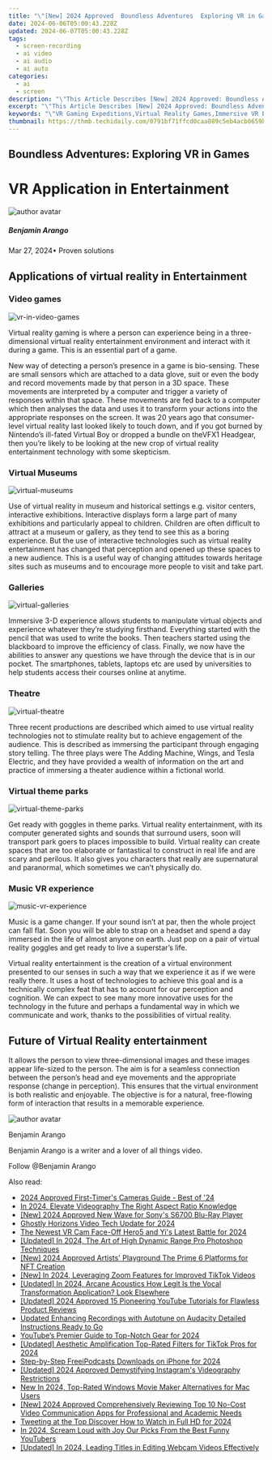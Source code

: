 ```yaml
---
title: "\"[New] 2024 Approved  Boundless Adventures  Exploring VR in Games\""
date: 2024-06-06T05:00:43.228Z
updated: 2024-06-07T05:00:43.228Z
tags: 
  - screen-recording
  - ai video
  - ai audio
  - ai auto
categories: 
  - ai
  - screen
description: "\"This Article Describes [New] 2024 Approved: Boundless Adventures: Exploring VR in Games\""
excerpt: "\"This Article Describes [New] 2024 Approved: Boundless Adventures: Exploring VR in Games\""
keywords: "\"VR Gaming Expeditions,Virtual Reality Games,Immersive VR Experiences,Gameplay Through VR,Adventures in VR Worlds,VR Gaming Frontier,Next-Gen VR Titles\""
thumbnail: https://thmb.techidaily.com/0791bf71ffcd0caa089c5eb4acb0659b94a16305034b7e133b158f74795a132b.jpg
---
```


## Boundless Adventures: Exploring VR in Games

# VR Application in Entertainment

![author avatar](https://images.wondershare.com/filmora/article-images/benjamin-arango-author.jpg)

##### Benjamin Arango

 Mar 27, 2024• Proven solutions

## Applications of virtual reality in Entertainment

###

### Video games

![vr-in-video-games](https://images.wondershare.com/filmora/article-images/vr-in-video-games.jpg)

 Virtual reality gaming is where a person can experience being in a three-dimensional virtual reality entertainment environment and interact with it during a game. This is an essential part of a game.

 New way of detecting a person’s presence in a game is bio-sensing. These are small sensors which are attached to a data glove, suit or even the body and record movements made by that person in a 3D space. These movements are interpreted by a computer and trigger a variety of responses within that space. These movements are fed back to a computer which then analyses the data and uses it to transform your actions into the appropriate responses on the screen. It was 20 years ago that consumer-level virtual reality last looked likely to touch down, and if you got burned by Nintendo’s ill-fated Virtual Boy or dropped a bundle on theVFX1 Headgear, then you’re likely to be looking at the new crop of virtual reality entertainment technology with some skepticism.

### Virtual Museums

![virtual-museums](https://images.wondershare.com/filmora/article-images/virtual-museums.jpg)

 Use of virtual reality in museum and historical settings e.g. visitor centers, interactive exhibitions. Interactive displays form a large part of many exhibitions and particularly appeal to children. Children are often difficult to attract at a museum or gallery, as they tend to see this as a boring experience. But the use of interactive technologies such as virtual reality entertainment has changed that perception and opened up these spaces to a new audience. This is a useful way of changing attitudes towards heritage sites such as museums and to encourage more people to visit and take part.

### Galleries

![virtual-galleries](https://images.wondershare.com/filmora/article-images/virtual-galleries.png)

 Immersive 3-D experience allows students to manipulate virtual objects and experience whatever they’re studying firsthand. Everything started with the pencil that was used to write the books. Then teachers started using the blackboard to improve the efficiency of class. Finally, we now have the abilities to answer any questions we have through the device that is in our pocket. The smartphones, tablets, laptops etc are used by universities to help students access their courses online at anytime.

### Theatre

![virtual-theatre](https://images.wondershare.com/filmora/article-images/virtual-theatre.jpg)

 Three recent productions are described which aimed to use virtual reality technologies not to stimulate reality but to achieve engagement of the audience. This is described as immersing the participant through engaging story telling. The three plays were The Adding Machine, Wings, and Tesla Electric, and they have provided a wealth of information on the art and practice of immersing a theater audience within a fictional world.

### Virtual theme parks

![virtual-theme-parks](https://images.wondershare.com/filmora/article-images/virtual-theme-parks.jpg)

 Get ready with goggles in theme parks. Virtual reality entertainment, with its computer generated sights and sounds that surround users, soon will transport park goers to places impossible to build. Virtual reality can create spaces that are too elaborate or fantastical to construct in real life and are scary and perilous. It also gives you characters that really are supernatural and paranormal, which sometimes we can’t physically do.

### Music VR experience

![music-vr-experience](https://images.wondershare.com/filmora/article-images/music-vr-experience.jpg)

 Music is a game changer. If your sound isn’t at par, then the whole project can fall flat. Soon you will be able to strap on a headset and spend a day immersed in the life of almost anyone on earth. Just pop on a pair of virtual reality goggles and get ready to live a superstar’s life.

 Virtual reality entertainment is the creation of a virtual environment presented to our senses in such a way that we experience it as if we were really there. It uses a host of technologies to achieve this goal and is a technically complex feat that has to account for our perception and cognition. We can expect to see many more innovative uses for the technology in the future and perhaps a fundamental way in which we communicate and work, thanks to the possibilities of virtual reality.

## Future of Virtual Reality entertainment

 It allows the person to view three-dimensional images and these images appear life-sized to the person. The aim is for a seamless connection between the person’s head and eye movements and the appropriate response (change in perception). This ensures that the virtual environment is both realistic and enjoyable. The objective is for a natural, free-flowing form of interaction that results in a memorable experience.

![author avatar](https://images.wondershare.com/filmora/article-images/benjamin-arango-author.jpg)

Benjamin Arango

Benjamin Arango is a writer and a lover of all things video.

Follow @Benjamin Arango


<ins class="adsbygoogle"
     style="display:block"
     data-ad-format="autorelaxed"
     data-ad-client="ca-pub-7571918770474297"
     data-ad-slot="1223367746"></ins>



<ins class="adsbygoogle"
     style="display:block"
     data-ad-client="ca-pub-7571918770474297"
     data-ad-slot="8358498916"
     data-ad-format="auto"
     data-full-width-responsive="true"></ins>


<span class="atpl-alsoreadstyle">Also read:</span>
<div><ul>
<li><a href="https://vp-tips.techidaily.com/2024-approved-first-timers-cameras-guide-best-of-24/"><u>2024 Approved  First-Timer's Cameras Guide - Best of '24</u></a></li>
<li><a href="https://vp-tips.techidaily.com/in-2024-elevate-videography-the-right-aspect-ratio-knowledge/"><u>In 2024, Elevate Videography  The Right Aspect Ratio Knowledge</u></a></li>
<li><a href="https://vp-tips.techidaily.com/new-2024-approved-new-wave-for-sonys-s6700-blu-ray-player/"><u>[New] 2024 Approved  New Wave for Sony's S6700 Blu-Ray Player</u></a></li>
<li><a href="https://vp-tips.techidaily.com/ghostly-horizons-video-tech-update-for-2024/"><u>Ghostly Horizons  Video Tech Update for 2024</u></a></li>
<li><a href="https://vp-tips.techidaily.com/the-newest-vr-cam-face-off-hero5-and-yis-latest-battle-for-2024/"><u>The Newest VR Cam Face-Off  Hero5 and Yi's Latest Battle for 2024</u></a></li>
<li><a href="https://vp-tips.techidaily.com/updated-in-2024-the-art-of-high-dynamic-range-pro-photoshop-techniques/"><u>[Updated] In 2024, The Art of High Dynamic Range  Pro Photoshop Techniques</u></a></li>
<li><a href="https://vp-tips.techidaily.com/new-2024-approved-artists-playground-the-prime-6-platforms-for-nft-creation/"><u>[New] 2024 Approved  Artists' Playground  The Prime 6 Platforms for NFT Creation</u></a></li>
<li><a href="https://vp-tips.techidaily.com/new-in-2024-leveraging-zoom-features-for-improved-tiktok-videos/"><u>[New] In 2024, Leveraging Zoom Features for Improved TikTok Videos</u></a></li>
<li><a href="https://vp-tips.techidaily.com/updated-in-2024-arcane-acoustics-how-legit-is-the-vocal-transformation-application-look-elsewhere/"><u>[Updated] In 2024, Arcane Acoustics  How Legit Is the Vocal Transformation Application? Look Elsewhere</u></a></li>
<li><a href="https://vp-tips.techidaily.com/updated-2024-approved-15-pioneering-youtube-tutorials-for-flawless-product-reviews/"><u>[Updated] 2024 Approved  15 Pioneering YouTube Tutorials for Flawless Product Reviews</u></a></li>
<li><a href="https://audio-editing.techidaily.com/updated-enhancing-recordings-with-autotune-on-audacity-detailed-instructions-ready-to-go/"><u>Updated Enhancing Recordings with Autotune on Audacity Detailed Instructions Ready to Go</u></a></li>
<li><a href="https://facebook-record-videos.techidaily.com/youtubes-premier-guide-to-top-notch-gear-for-2024/"><u>YouTube’s Premier Guide to Top-Notch Gear for 2024</u></a></li>
<li><a href="https://tiktok-clips.techidaily.com/updated-aesthetic-amplification-top-rated-filters-for-tiktok-pros-for-2024/"><u>[Updated] Aesthetic Amplification  Top-Rated Filters for TikTok Pros for 2024</u></a></li>
<li><a href="https://extra-skills.techidaily.com/step-by-step-freeipodcasts-downloads-on-iphone-for-2024/"><u>Step-by-Step  FreeiPodcasts Downloads on iPhone for 2024</u></a></li>
<li><a href="https://instagram-clips.techidaily.com/updated-2024-approved-demystifying-instagrams-videography-restrictions/"><u>[Updated] 2024 Approved  Demystifying Instagram's Videography Restrictions</u></a></li>
<li><a href="https://video-creation-software.techidaily.com/new-in-2024-top-rated-windows-movie-maker-alternatives-for-mac-users/"><u>New In 2024, Top-Rated Windows Movie Maker Alternatives for Mac Users</u></a></li>
<li><a href="https://screen-capture.techidaily.com/new-2024-approved-comprehensively-reviewing-top-10-no-cost-video-communication-apps-for-professional-and-academic-needs/"><u>[New] 2024 Approved  Comprehensively Reviewing Top 10 No-Cost Video Communication Apps for Professional and Academic Needs</u></a></li>
<li><a href="https://twitter-videos.techidaily.com/tweeting-at-the-top-discover-how-to-watch-in-full-hd-for-2024/"><u>Tweeting at the Top  Discover How to Watch in Full HD for 2024</u></a></li>
<li><a href="https://youtube-stream.techidaily.com/in-2024-scream-loud-with-joy-our-picks-from-the-best-funny-youtubers/"><u>In 2024, Scream Loud with Joy  Our Picks From the Best Funny YouTubers</u></a></li>
<li><a href="https://on-screen-recording.techidaily.com/updated-in-2024-leading-titles-in-editing-webcam-videos-effectively/"><u>[Updated] In 2024, Leading Titles in Editing Webcam Videos Effectively</u></a></li>
</ul></div>
